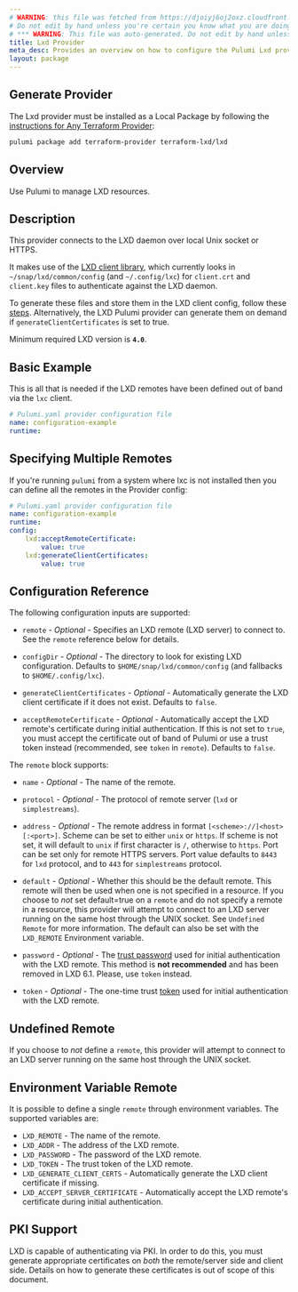 ```yaml
---
# WARNING: this file was fetched from https://djoiyj6oj2oxz.cloudfront.net/docs/registry.opentofu.org/terraform-lxd/lxd/2.4.0/index.md
# Do not edit by hand unless you're certain you know what you are doing!
# *** WARNING: This file was auto-generated. Do not edit by hand unless you're certain you know what you are doing! ***
title: Lxd Provider
meta_desc: Provides an overview on how to configure the Pulumi Lxd provider.
layout: package
---
```


## Generate Provider

The Lxd provider must be installed as a Local Package by following the [instructions for Any Terraform Provider](https://www.pulumi.com/registry/packages/terraform-provider/):

```bash
pulumi package add terraform-provider terraform-lxd/lxd
```
## Overview

Use Pulumi to manage LXD resources.
## Description

This provider connects to the LXD daemon over local Unix socket or HTTPS.

It makes use of the [LXD client library](https://github.com/canonical/lxd), which
currently looks in `~/snap/lxd/common/config` (and `~/.config/lxc`) for `client.crt`
and `client.key` files to authenticate against the LXD daemon.

To generate these files and store them in the LXD client config, follow these
[steps](https://documentation.ubuntu.com/lxd/en/latest/howto/server_expose/#server-authenticate).
Alternatively, the LXD Pulumi provider can generate them on demand if
`generateClientCertificates` is set to true.

Minimum required LXD version is **`4.0`**.
## Basic Example

This is all that is needed if the LXD remotes have been defined out of band via
the `lxc` client.

```yaml
# Pulumi.yaml provider configuration file
name: configuration-example
runtime:

```
## Specifying Multiple Remotes

If you're running `pulumi` from a system where lxc is not installed then you
can define all the remotes in the Provider config:

```yaml
# Pulumi.yaml provider configuration file
name: configuration-example
runtime:
config:
    lxd:acceptRemoteCertificate:
        value: true
    lxd:generateClientCertificates:
        value: true

```
## Configuration Reference

The following configuration inputs are supported:

* `remote` - *Optional* - Specifies an LXD remote (LXD server) to connect
  to. See the `remote` reference below for details.

* `configDir` - *Optional* - The directory to look for existing LXD
  configuration. Defaults to `$HOME/snap/lxd/common/config` (and fallbacks to `$HOME/.config/lxc`).

* `generateClientCertificates` - *Optional* - Automatically generate the LXD
  client certificate if it does not exist. Defaults to `false`.

* `acceptRemoteCertificate` - *Optional* - Automatically accept the LXD
  remote's certificate during initial authentication. If this is not set
  to `true`, you must accept the certificate out of band of Pulumi or
  use a trust token instead (recommended, see `token` in `remote`).
  Defaults to `false`.

The `remote` block supports:

* `name` - *Optional* - The name of the remote.

* `protocol` - *Optional* - The protocol of remote server (`lxd` or `simplestreams`).

* `address` - *Optional* - The remote address in format `[<scheme>://]<host>[:<port>]`.
  Scheme can be set to either `unix` or `https`. If scheme is not set, it will default to `unix` if first character is `/`, otherwise to `https`.
  Port can be set only for remote HTTPS servers. Port value defaults to `8443` for `lxd` protocol, and to `443` for `simplestreams` protocol.

* `default` - *Optional* - Whether this should be the default remote.
  This remote will then be used when one is not specified in a resource.
  If you choose to *not* set default=true on a `remote` and do not specify
  a remote in a resource, this provider will attempt to connect to an LXD
  server running on the same host through the UNIX socket. See `Undefined Remote`
  for more information.
  The default can also be set with the `LXD_REMOTE` Environment variable.

* `password` - *Optional* - The [trust password](https://documentation.ubuntu.com/lxd/en/latest/authentication/#adding-client-certificates-using-a-trust-password)
  used for initial authentication with the LXD remote. This method is **not recommended** and has
  been removed in LXD 6.1. Please, use `token` instead.

* `token` - *Optional* - The one-time trust [token](https://documentation.ubuntu.com/lxd/en/latest/authentication/#adding-client-certificates-using-tokens)
  used for initial authentication with the LXD remote.
## Undefined Remote

If you choose to *not* define a `remote`, this provider will attempt
to connect to an LXD server running on the same host through the UNIX
socket.
## Environment Variable Remote

It is possible to define a single `remote` through environment variables.
The supported variables are:
* `LXD_REMOTE` - The name of the remote.
* `LXD_ADDR` - The address of the LXD remote.
* `LXD_PASSWORD` - The password of the LXD remote.
* `LXD_TOKEN` - The trust token of the LXD remote.
* `LXD_GENERATE_CLIENT_CERTS` - Automatically generate the LXD client certificate if missing.
* `LXD_ACCEPT_SERVER_CERTIFICATE` - Automatically accept the LXD remote's certificate during initial authentication.
## PKI Support

LXD is capable of authenticating via PKI. In order to do this, you must
generate appropriate certificates on *both* the remote/server side and client
side. Details on how to generate these certificates is out of scope of this
document.